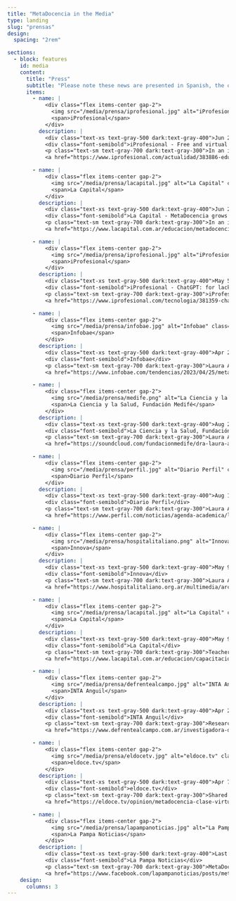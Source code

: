```yaml
---
title: "MetaDocencia in the Media"
type: landing
slug: "prensas"
design:
  spacing: "2rem"

sections:
  - block: features
    id: media
    content:
      title: "Press"
      subtitle: "Please note these news are presented in Spanish, the original language of publication."
      items:
        - name: |
            <div class="flex items-center gap-2">
              <img src="/media/prensa/iprofesional.jpg" alt="iProfesional" class="h-24 md:h-28 object-contain" loading="lazy">
              <span>iProfesional</span>
            </div>
          description: |
            <div class="text-xs text-gray-500 dark:text-gray-400">Jun 26, 2023</div>
            <div class="font-semibold">iProfesional - Free and virtual science training: the Argentine venture supported by NASA</div>
            <p class="text-sm text-gray-700 dark:text-gray-300">In an interview with iProfesional, Nicolás Palopoli shared the details of NASA’s support to democratize access to scientific knowledge.</p>
            <a href="https://www.iprofesional.com/actualidad/383886-educacion-remota-el-emprendimiento-argentino-que-apoya-la-nasa" class="inline-block mt-2 px-3 py-1 rounded-md text-sm font-semibold bg-gray-900 text-white dark:bg-white dark:text-gray-900">Read article</a>

        - name: |
            <div class="flex items-center gap-2">
              <img src="/media/prensa/lacapital.jpg" alt="La Capital" class="h-24 md:h-28 object-contain" loading="lazy">
              <span>La Capital</span>
            </div>
          description: |
            <div class="text-xs text-gray-500 dark:text-gray-400">Jun 24, 2023</div>
            <div class="font-semibold">La Capital - MetaDocencia grows with community training</div>
            <p class="text-sm text-gray-700 dark:text-gray-300">In an interview with Micaela Pereyra from La Capital newspaper (Rosario, Argentina), Romina Pendino and Nicolás Palopoli shared the trajectory and present of MetaDocencia.</p>
            <a href="https://www.lacapital.com.ar/educacion/metadocencia-un-espacio-que-crece-cursos-gratuitos-la-comunidad-n10071055.html" class="inline-block mt-2 px-3 py-1 rounded-md text-sm font-semibold bg-gray-900 text-white dark:bg-white dark:text-gray-900">Read article</a>

        - name: |
            <div class="flex items-center gap-2">
              <img src="/media/prensa/iprofesional.jpg" alt="iProfesional" class="h-24 md:h-28 object-contain" loading="lazy">
              <span>iProfesional</span>
            </div>
          description: |
            <div class="text-xs text-gray-500 dark:text-gray-400">May 5, 2023</div>
            <div class="font-semibold">iProfesional - ChatGPT: for lack of control, Artificial Intelligence puts Argentine schools on alert</div>
            <p class="text-sm text-gray-700 dark:text-gray-300">iProfesional: Laura Ación, one of the over 400 people from the science and research areas who signed the Montevideo Declaration on Artificial Intelligence and its impact on Latin America, warned about the irresponsibility with which this AI tool was launched into the world..</p>
            <a href="https://www.iprofesional.com/tecnologia/381359-chatgpt-la-inteligencia-artificial-pone-en-alerta-a-la-educacion" class="inline-block mt-2 px-3 py-1 rounded-md text-sm font-semibold bg-gray-900 text-white dark:bg-white dark:text-gray-900">Read article</a>

        - name: |
            <div class="flex items-center gap-2">
              <img src="/media/prensa/infobae.jpg" alt="Infobae" class="h-24 md:h-28 object-contain" loading="lazy">
              <span>Infobae</span>
            </div>
          description: |
            <div class="text-xs text-gray-500 dark:text-gray-400">Apr 25, 2023</div>
            <div class="font-semibold">Infobae</div>
            <p class="text-sm text-gray-700 dark:text-gray-300">Laura Ación discussed MetaDocencia’s mission, journey and next steps, and the stimulus we had thanks to the support and freedom to work that CZI Science has given us.</p>
            <a href="https://www.infobae.com/tendencias/2023/04/25/metadocencia-el-arte-de-divulgar-al-mundo-la-ensenanza-de-la-ciencia-en-espanol-y-con-el-apoyo-de-mark-zuckerberg/?utm_medium=Echobox&utm_source=Twitter#Echobox=1682405050" class="inline-block mt-2 px-3 py-1 rounded-md text-sm font-semibold bg-gray-900 text-white dark:bg-white dark:text-gray-900">Read article</a>

        - name: |
            <div class="flex items-center gap-2">
              <img src="/media/prensa/medife.png" alt="La Ciencia y la Salud, Fundación Medifé" class="h-24 md:h-28 object-contain" loading="lazy">
              <span>La Ciencia y la Salud, Fundación Medifé</span>
            </div>
          description: |
            <div class="text-xs text-gray-500 dark:text-gray-400">Aug 29, 2022</div>
            <div class="font-semibold">La Ciencia y la Salud, Fundación Medifé</div>
            <p class="text-sm text-gray-700 dark:text-gray-300">Laura Ación in La Ciencia y la Salud, Fundación Medifé: “Myths and truths about AI and big data”</p>
            <a href="https://soundcloud.com/fundacionmedife/dra-laura-acion-dir?utm_source=clipboard&utm_medium=text&utm_campaign=social_sharing" class="inline-block mt-2 px-3 py-1 rounded-md text-sm font-semibold bg-gray-900 text-white dark:bg-white dark:text-gray-900">Read article</a>

        - name: |
            <div class="flex items-center gap-2">
              <img src="/media/prensa/perfil.jpg" alt="Diario Perfil" class="h-24 md:h-28 object-contain" loading="lazy">
              <span>Diario Perfil</span>
            </div>
          description: |
            <div class="text-xs text-gray-500 dark:text-gray-400">Aug 13, 2022</div>
            <div class="font-semibold">Diario Perfil</div>
            <p class="text-sm text-gray-700 dark:text-gray-300">Laura Ación in #AgendaAcadémica: “The problem occurs when artificial intelligence interferes with democracy, health or justice.”</p>
            <a href="https://www.perfil.com/noticias/agenda-academica/laura-acion-el-problema-surge-cuando-la-inteligencia-artificial-se-mete-con-la-democracia-la-salud-o-la-justicia.phtml" class="inline-block mt-2 px-3 py-1 rounded-md text-sm font-semibold bg-gray-900 text-white dark:bg-white dark:text-gray-900">Read article</a>

        - name: |
            <div class="flex items-center gap-2">
              <img src="/media/prensa/hospitalitaliano.png" alt="Innova" class="h-24 md:h-28 object-contain" loading="lazy">
              <span>Innova</span>
            </div>
          description: |
            <div class="text-xs text-gray-500 dark:text-gray-400">May 9, 2020</div>
            <div class="font-semibold">Innova</div>
            <p class="text-sm text-gray-700 dark:text-gray-300">Laura Ación: “Over time we will take advantage of the best the virtual and the on-site have to offer.”</p>
            <a href="https://www.hospitalitaliano.org.ar/multimedia/archivos/noticias_archivos/11/Revista/11_InnovaNoviembreDobles.pdf" class="inline-block mt-2 px-3 py-1 rounded-md text-sm font-semibold bg-gray-900 text-white dark:bg-white dark:text-gray-900">Read article</a>

        - name: |
            <div class="flex items-center gap-2">
              <img src="/media/prensa/lacapital.jpg" alt="La Capital" class="h-24 md:h-28 object-contain" loading="lazy">
              <span>La Capital</span>
            </div>
          description: |
            <div class="text-xs text-gray-500 dark:text-gray-400">May 9, 2020</div>
            <div class="font-semibold">La Capital</div>
            <p class="text-sm text-gray-700 dark:text-gray-300">Teacher training on e-learning</p>
            <a href="https://www.lacapital.com.ar/educacion/capacitacion-docente-ensenanza-virtual-n2582884.html" class="inline-block mt-2 px-3 py-1 rounded-md text-sm font-semibold bg-gray-900 text-white dark:bg-white dark:text-gray-900">Read article</a>

        - name: |
            <div class="flex items-center gap-2">
              <img src="/media/prensa/defrentealcampo.jpg" alt="INTA Anguil" class="h-24 md:h-28 object-contain" loading="lazy">
              <span>INTA Anguil</span>
            </div>
          description: |
            <div class="text-xs text-gray-500 dark:text-gray-400">Apr 22, 2020</div>
            <div class="font-semibold">INTA Anguil</div>
            <p class="text-sm text-gray-700 dark:text-gray-300">Researcher from INTA Anguil participates in Metadociencia, a project to train teachers in virtual education.</p>
            <a href="https://www.defrentealcampo.com.ar/investigadora-de-inta-anguil-participa-de-metadociencia-un-proyecto-para-capacitar-a-docentes-en-educacion-virtual/" class="inline-block mt-2 px-3 py-1 rounded-md text-sm font-semibold bg-gray-900 text-white dark:bg-white dark:text-gray-900">Read article</a>

        - name: |
            <div class="flex items-center gap-2">
              <img src="/media/prensa/eldocetv.jpg" alt="eldoce.tv" class="h-24 md:h-28 object-contain" loading="lazy">
              <span>eldoce.tv</span>
            </div>
          description: |
            <div class="text-xs text-gray-500 dark:text-gray-400">Apr 7, 2020</div>
            <div class="font-semibold">eldoce.tv</div>
            <p class="text-sm text-gray-700 dark:text-gray-300">Shared happiness multiplies, shared sorrow diminishes</p>
            <a href="https://eldoce.tv/opinion/metadocencia-clase-virtual-cuarentena-coronavirus-la-felicidad-compartida-se-multiplica-la-pena-compartida-disminuye_97495/" class="inline-block mt-2 px-3 py-1 rounded-md text-sm font-semibold bg-gray-900 text-white dark:bg-white dark:text-gray-900">Read article</a>

        - name: |
            <div class="flex items-center gap-2">
              <img src="/media/prensa/lapampanoticias.jpg" alt="La Pampa Noticias" class="h-24 md:h-28 object-contain" loading="lazy">
              <span>La Pampa Noticias</span>
            </div>
          description: |
            <div class="text-xs text-gray-500 dark:text-gray-400">Last updated on Jan 1, 0001</div>
            <div class="font-semibold">La Pampa Noticias</div>
            <p class="text-sm text-gray-700 dark:text-gray-300">MetaDocencia: How to virtualize education</p>
            <a href="https://www.facebook.com/lapampanoticias/posts/metadocencia-cómo-virtualizar-la-educacióninvestigadores-del-inta-del-conicet-y-/1305419322983230/" class="inline-block mt-2 px-3 py-1 rounded-md text-sm font-semibold bg-gray-900 text-white dark:bg-white dark:text-gray-900">Read article</a>
    design:
      columns: 3
---
```


